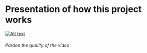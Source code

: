 # Presentation of how this project works

[![Alt text](https://img.youtube.com/vi/lBt6P99J-uI/0.jpg)](https://youtu.be/lBt6P99J-uI)

###### Pardon the quality of the video
